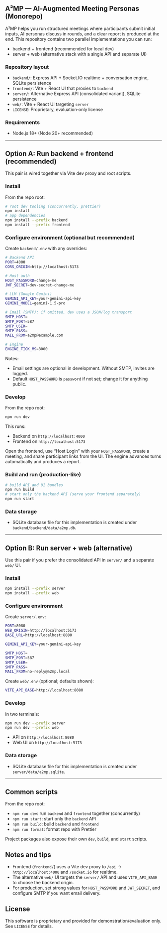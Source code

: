 ## A²MP — AI‑Augmented Meeting Personas (Monorepo)

A²MP helps you run structured meetings where participants submit initial inputs, AI personas discuss in rounds, and a clear report is produced at the end. This repository contains two parallel implementations you can run:

- backend + frontend (recommended for local dev)
- server + web (alternative stack with a single API and separate UI)

### Repository layout
- `backend/`: Express API + Socket.IO realtime + conversation engine, SQLite persistence
- `frontend/`: Vite + React UI that proxies to `backend`
- `server/`: Alternative Express API (consolidated variant), SQLite persistence
- `web/`: Vite + React UI targeting `server`
- `LICENSE`: Proprietary, evaluation‑only license

### Requirements
- Node.js 18+ (Node 20+ recommended)

---

## Option A: Run backend + frontend (recommended)
This pair is wired together via Vite dev proxy and root scripts.

### Install
From the repo root:
```bash
# root dev tooling (concurrently, prettier)
npm install
# app dependencies
npm install --prefix backend
npm install --prefix frontend
```

### Configure environment (optional but recommended)
Create `backend/.env` with any overrides:
```bash
# Backend API
PORT=4000
CORS_ORIGIN=http://localhost:5173

# Host auth
HOST_PASSWORD=change-me
JWT_SECRET=dev-secret-change-me

# LLM (Google Gemini)
GEMINI_API_KEY=your-gemini-api-key
GEMINI_MODEL=gemini-1.5-pro

# Email (SMTP); if omitted, dev uses a JSON/log transport
SMTP_HOST=
SMTP_PORT=587
SMTP_USER=
SMTP_PASS=
MAIL_FROM=a2mp@example.com

# Engine
ENGINE_TICK_MS=8000
```
Notes:
- Email settings are optional in development. Without SMTP, invites are logged.
- Default `HOST_PASSWORD` is `password` if not set; change it for anything public.

### Develop
From the repo root:
```bash
npm run dev
```
This runs:
- Backend on `http://localhost:4000`
- Frontend on `http://localhost:5173`

Open the frontend, use “Host Login” with your `HOST_PASSWORD`, create a meeting, and share participant links from the UI. The engine advances turns automatically and produces a report.

### Build and run (production‑like)
```bash
# build API and UI bundles
npm run build
# start only the backend API (serve your frontend separately)
npm run start
```

### Data storage
- SQLite database file for this implementation is created under `backend/backend/data/a2mp.db`.

---

## Option B: Run server + web (alternative)
Use this pair if you prefer the consolidated API in `server/` and a separate `web/` UI.

### Install
```bash
npm install --prefix server
npm install --prefix web
```

### Configure environment
Create `server/.env`:
```bash
PORT=8080
WEB_ORIGIN=http://localhost:5173
BASE_URL=http://localhost:8080

GEMINI_API_KEY=your-gemini-api-key

SMTP_HOST=
SMTP_PORT=587
SMTP_USER=
SMTP_PASS=
MAIL_FROM=no-reply@a2mp.local
```
Create `web/.env` (optional; defaults shown):
```bash
VITE_API_BASE=http://localhost:8080
```

### Develop
In two terminals:
```bash
npm run dev --prefix server
npm run dev --prefix web
```
- API on `http://localhost:8080`
- Web UI on `http://localhost:5173`

### Data storage
- SQLite database file for this implementation is created under `server/data/a2mp.sqlite`.

---

## Common scripts
From the repo root:
- `npm run dev`: run `backend` and `frontend` together (concurrently)
- `npm run start`: start only the `backend` API
- `npm run build`: build `backend` and `frontend`
- `npm run format`: format repo with Prettier

Project packages also expose their own `dev`, `build`, and `start` scripts.

## Notes and tips
- Frontend (`frontend/`) uses a Vite dev proxy to `/api` → `http://localhost:4000` and `/socket.io` for realtime.
- The alternative `web/` UI targets the `server/` API and uses `VITE_API_BASE` to choose the backend origin.
- For production, set strong values for `HOST_PASSWORD` and `JWT_SECRET`, and configure SMTP if you want email delivery.

## License
This software is proprietary and provided for demonstration/evaluation only. See `LICENSE` for details.
